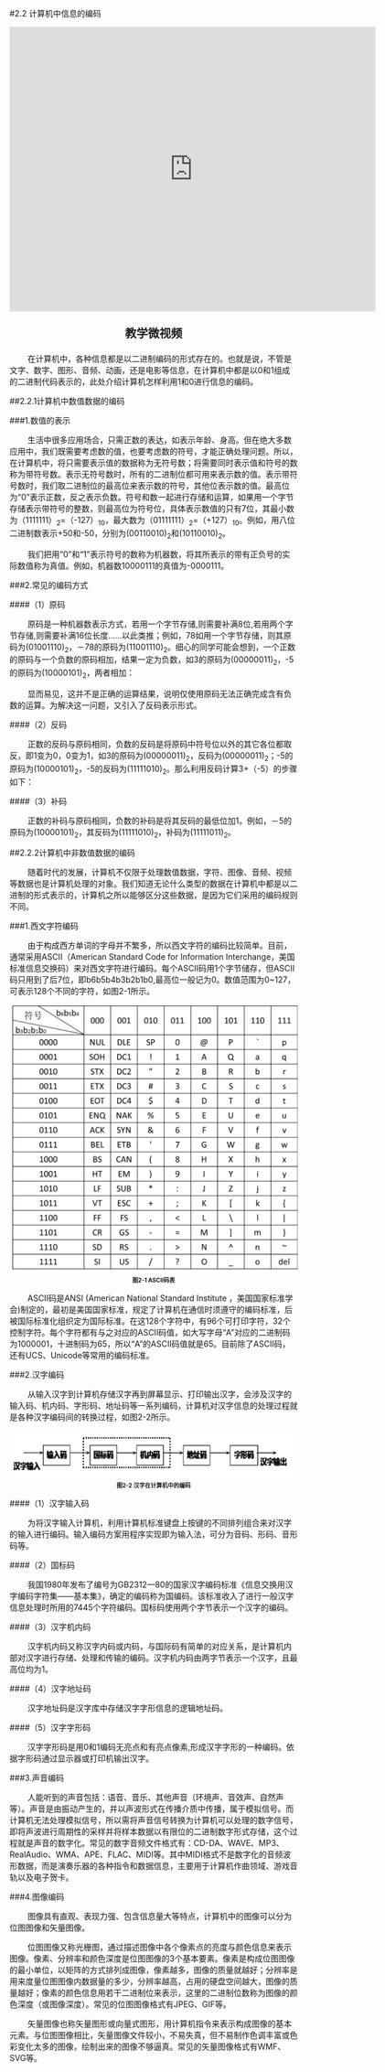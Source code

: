 
#2.2 计算机中信息的编码

<div align="center"><iframe frameborder="0" width="640" height="498" src="https://v.qq.com/txp/iframe/player.html?vid=c087018hhsg" allowFullScreen="true"></iframe></div>
<div align="center"><p style="font-size:20px; font-weight:bold">教学微视频</p></div>

&nbsp;&nbsp;&nbsp;&nbsp;&nbsp;&nbsp;&nbsp;&nbsp;在计算机中，各种信息都是以二进制编码的形式存在的。也就是说，不管是文字、数字、图形、音频、动画，还是电影等信息，在计算机中都是以0和1组成的二进制代码表示的，此处介绍计算机怎样利用1和0进行信息的编码。

##2.2.1计算机中数值数据的编码

###1.数值的表示

&nbsp;&nbsp;&nbsp;&nbsp;&nbsp;&nbsp;&nbsp;&nbsp;生活中很多应用场合，只需正数的表达，如表示年龄、身高。但在绝大多数应用中，我们既需要考虑数的值，也要考虑数的符号，才能正确处理问题。所以，在计算机中，将只需要表示值的数据称为无符号数；将需要同时表示值和符号的数称为带符号数。表示无符号数时，所有的二进制位都可用来表示数的值。表示带符号数时，我们取二进制位的最高位来表示数的符号，其他位表示数的值。最高位为“0”表示正数，反之表示负数。符号和数一起进行存储和运算，如果用一个字节存储表示带符号的整数，则最高位为符号位，具体表示数值的只有7位，其最小数为（1111111）<sub>2</sub>=（-127）<sub>10</sub>，最大数为（01111111）<sub>2</sub>=（+127）<sub>10</sub>。例如，用八位二进制数表示+50和-50，分别为(00110010)<sub>2</sub>和(10110010)<sub>2</sub>。

&nbsp;&nbsp;&nbsp;&nbsp;&nbsp;&nbsp;&nbsp;&nbsp;我们把用“0”和“1”表示符号的数称为机器数，将其所表示的带有正负号的实际数值称为真值。例如，机器数10000111的真值为-0000111。

###2.常见的编码方式

####（1）原码

&nbsp;&nbsp;&nbsp;&nbsp;&nbsp;&nbsp;&nbsp;&nbsp;原码是一种机器数表示方式，若用一个字节存储,则需要补满8位,若用两个字节存储,则需要补满16位长度……以此类推；例如，78如用一个字节存储，则其原码为(01001110)<sub>2</sub>，－78的原码为(11001110)<sub>2</sub>。细心的同学可能会想到，一个正数的原码与一个负数的原码相加，结果一定为负数，如3的原码为(00000011)<sub>2</sub>，-5的原码为(10000101)<sub>2</sub>，两者相加：

&nbsp;&nbsp;&nbsp;&nbsp;&nbsp;&nbsp;&nbsp;&nbsp;显而易见，这并不是正确的运算结果，说明仅使用原码无法正确完成含有负数的运算。为解决这一问题，又引入了反码表示形式。

####（2）反码

&nbsp;&nbsp;&nbsp;&nbsp;&nbsp;&nbsp;&nbsp;&nbsp;正数的反码与原码相同，负数的反码是将原码中符号位以外的其它各位都取反，即1变为0，0变为1，如3的原码为(00000011)<sub>2</sub>，反码为(00000011)<sub>2</sub>；-5的原码为(10000101)<sub>2</sub>，-5的反码为(11111010)<sub>2</sub>。那么利用反码计算3+（-5）的步骤如下：

####（3）补码

&nbsp;&nbsp;&nbsp;&nbsp;&nbsp;&nbsp;&nbsp;&nbsp;正数的补码与原码相同，负数的补码是将其反码的最低位加1。例如，－5的原码为(10000101)<sub>2</sub>，其反码为(11111010)<sub>2</sub>，补码为(11111011)<sub>2</sub>。

##2.2.2计算机中非数值数据的编码

&nbsp;&nbsp;&nbsp;&nbsp;&nbsp;&nbsp;&nbsp;&nbsp;随着时代的发展，计算机不仅限于处理数值数据，字符、图像、音频、视频等数据也是计算机处理的对象。我们知道无论什么类型的数据在计算机中都是以二进制的形式表示的，计算机之所以能够区分这些数据，是因为它们采用的编码规则不同。

###1.西文字符编码

&nbsp;&nbsp;&nbsp;&nbsp;&nbsp;&nbsp;&nbsp;&nbsp;由于构成西方单词的字母并不繁多，所以西文字符的编码比较简单。目前，通常采用ASCII（American Standard Code for Information Interchange，美国标准信息交换码）来对西文字符进行编码。每个ASCII码用1个字节储存，但ASCII码只用到了后7位，即b6b5b4b3b2b1b0,最高位一般记为0。数值范围为0~127，可表示128个不同的字符，如图2-1所示。

<div align="center"><img src="/images/2-1.png"><p style="text-align:center; font-size:10px; margin-top:2px; font-weight:bold">图2-1 ASCII码表</p></div>

&nbsp;&nbsp;&nbsp;&nbsp;&nbsp;&nbsp;&nbsp;&nbsp;ASCII码是ANSI (American National Standard Institute ，美国国家标准学会)制定的，最初是美国国家标准，规定了计算机在通信时须遵守的编码标准，后被国际标准化组织定为国际标准。在这128个字符中，有96个可打印字符，32个控制字符。每个字符都有与之对应的ASCII码值，如大写字母“A”对应的二进制码为1000001，十进制码为65，所以“A”的ASCII码值就是65。目前除了ASCII码，还有UCS、Unicode等常用的编码标准。

###2.汉字编码

&nbsp;&nbsp;&nbsp;&nbsp;&nbsp;&nbsp;&nbsp;&nbsp;从输入汉字到计算机存储汉字再到屏幕显示、打印输出汉字，会涉及汉字的输入码、机内码、字形码、地址码等一系列编码，计算机对汉字信息的处理过程就是各种汉字编码间的转换过程，如图2-2所示。

<div align="center"><img src="/images/2-2.png"><p style="text-align:center; font-size:10px; margin-top:2px; font-weight:bold">图2-2 汉字在计算机中的编码</p></div>

####（1）汉字输入码

&nbsp;&nbsp;&nbsp;&nbsp;&nbsp;&nbsp;&nbsp;&nbsp;为将汉字输入计算机，利用计算机标准键盘上按键的不同排列组合来对汉字的输入进行编码。输入编码方案用程序实现即为输入法，可分为音码、形码、音形码等。

####（2）国标码

&nbsp;&nbsp;&nbsp;&nbsp;&nbsp;&nbsp;&nbsp;&nbsp;我国1980年发布了编号为GB2312—80的国家汉字编码标准《信息交换用汉字编码字符集——基本集》，确定的编码称为国编码。该标准收入了进行一般汉字信息处理时所用的7445个字符编码。国标码使用两个字节表示一个汉字的编码。

####（3）汉字机内码

&nbsp;&nbsp;&nbsp;&nbsp;&nbsp;&nbsp;&nbsp;&nbsp;汉字机内码又称汉字内码或内码，与国际码有简单的对应关系，是计算机内部对汉字进行存储、处理和传输的编码。汉字机内码由两字节表示一个汉字，且最高位均为1。

####（4）汉字地址码

&nbsp;&nbsp;&nbsp;&nbsp;&nbsp;&nbsp;&nbsp;&nbsp;汉字地址码是汉字库中存储汉字字形信息的逻辑地址码。

####（5）汉字字形码

&nbsp;&nbsp;&nbsp;&nbsp;&nbsp;&nbsp;&nbsp;&nbsp;汉字字形码是用0和1编码无亮点和有亮点像素,形成汉字字形的一种编码。依据字形码通过显示器或打印机输出汉字。

###3.声音编码

&nbsp;&nbsp;&nbsp;&nbsp;&nbsp;&nbsp;&nbsp;&nbsp;人能听到的声音包括：语音、音乐、其他声音（环境声、音效声、自然声等）。声音是由振动产生的，并以声波形式在传播介质中传播，属于模拟信号。而计算机无法处理模拟信号，所以需将声音信号转换为计算机可以处理的数字信号，即将声波进行周期性的采样并将样本数据以有限位的二进制数字形式存储，这个过程就是声音的数字化。常见的数字音频文件格式有：CD-DA、WAVE、MP3、RealAudio、WMA、APE、FLAC、MIDI等。其中MIDI格式不是数字化的音频波形数据，而是演奏乐器的各种指令和数据信息，主要用于计算机作曲领域、游戏音轨以及电子贺卡。

###4.图像编码

&nbsp;&nbsp;&nbsp;&nbsp;&nbsp;&nbsp;&nbsp;&nbsp;图像具有直观、表现力强、包含信息量大等特点，计算机中的图像可以分为位图图像和矢量图像。

&nbsp;&nbsp;&nbsp;&nbsp;&nbsp;&nbsp;&nbsp;&nbsp;位图图像又称光栅图，通过描述图像中各个像素点的亮度与颜色信息来表示图像。像素、分辨率和颜色深度是位图图像的3个基本要素。像素是构成位图图像的最小单位，以矩阵的方式排列成图像，像素越多，图像的质量就越好；分辨率是用来度量位图图像内数据量的多少，分辨率越高，占用的硬盘空间越大，图像的质量越好；像素的颜色信息用若干二进制位来表示，这里的二进制位数称为图像的颜色深度（或图像深度）。常见的位图图像格式有JPEG、GIF等。

&nbsp;&nbsp;&nbsp;&nbsp;&nbsp;&nbsp;&nbsp;&nbsp;矢量图像也称矢量图形或向量式图形，用计算机指令来表示构成图像的基本元素。与位图图像相比，矢量图像文件较小，不易失真，但不易制作色调丰富或色彩变化太多的图像，绘制出来的图像不够逼真。常见的矢量图像格式有WMF、SVG等。